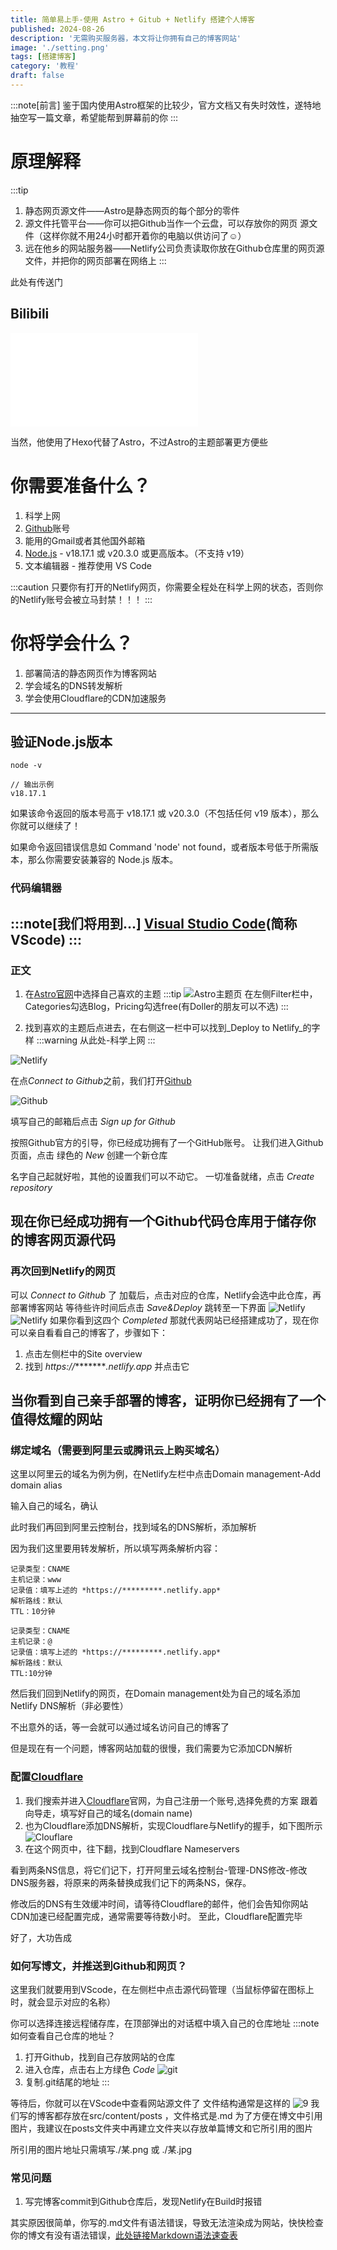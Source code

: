 ```yaml
---
title: 简单易上手-使用 Astro + Gitub + Netlify 搭建个人博客
published: 2024-08-26
description: '无需购买服务器，本文将让你拥有自己的博客网站'
image: './setting.png'
tags: [搭建博客]
category: '教程'
draft: false 
---
```


:::note[前言]
鉴于国内使用Astro框架的比较少，官方文档又有失时效性，遂特地抽空写一篇文章，希望能帮到屏幕前的你
:::

# 原理解释
:::tip
1. 静态网页源文件——Astro是静态网页的每个部分的零件
2. 源文件托管平台——你可以把Github当作一个云盘，可以存放你的网页 源文件（这样你就不用24小时都开着你的电脑以供访问了☺）
3. 远在他乡的网站服务器——Netlify公司负责读取你放在Github仓库里的网页源文件，并把你的网页部署在网络上
:::

此处有传送门
## Bilibili

<iframe src="//player.bilibili.com/player.html?isOutside=true&aid=729827798&bvid=BV1qD4y1z783&cid=811525188&p=1" scrolling="no" border="0" frameborder="no" framespacing="0" allowfullscreen="true"></iframe>

当然，他使用了Hexo代替了Astro，不过Astro的主题部署更方便些



# 你需要准备什么？

1. 科学上网
2. [Github](https://github.com/)账号
3. 能用的Gmail或者其他国外邮箱
4. [Node.js](https://nodejs.org/) - v18.17.1 或 v20.3.0 或更高版本。（不支持 v19）
5. 文本编辑器 - 推荐使用 VS Code

:::caution
只要你有打开的Netlify网页，你需要全程处在科学上网的状态，否则你的Netlify账号会被立马封禁！！！
:::

# 你将学会什么？
1. 部署简洁的静态网页作为博客网站
2. 学会域名的DNS转发解析
3. 学会使用Cloudflare的CDN加速服务
---
## 验证Node.js版本

    node -v

    // 输出示例
    v18.17.1
如果该命令返回的版本号高于 v18.17.1 或 v20.3.0（不包括任何 v19 版本），那么你就可以继续了！

如果命令返回错误信息如 Command 'node' not found，或者版本号低于所需版本，那么你需要安装兼容的 Node.js 版本。

### 代码编辑器
:::note[我们将用到...]
[Visual Studio Code](https://code.visualstudio.com/)(简称VScode)
:::
---
### 正文

1. 在[Astro官网](https://astro.build/themes/)中选择自己喜欢的主题
:::tip
![Astro主题页](./2.png)
在左侧Filter栏中，Categories勾选Blog，Pricing勾选free(有Doller的朋友可以不选)
:::

2. 找到喜欢的主题后点进去，在右侧这一栏中可以找到_Deploy to Netlify_的字样
:::warning
从此处-科学上网
:::

![Netlify](./3.png)

在点*Connect to Github*之前，我们打开[Github](https://github.com/)

![Github](./4.png)

填写自己的邮箱后点击 *Sign up for Github*

按照Github官方的引导，你已经成功拥有了一个GitHub账号。
让我们进入Github页面，点击 绿色的 *New* 创建一个新仓库

名字自己起就好啦，其他的设置我们可以不动它。
一切准备就绪，点击 *Create repository*

现在你已经成功拥有一个Github代码仓库用于储存你的博客网页源代码
---
### 再次回到Netlify的网页
可以 *Connect to Github* 了
加载后，点击对应的仓库，Netlify会选中此仓库，再部署博客网站
等待些许时间后点击 *Save&Deploy*
跳转至一下界面
![Netlify](./5.png)
![Netlify](./6.png)
如果你看到这四个 *Completed* 那就代表网站已经搭建成功了，现在你可以亲自看看自己的博客了，步骤如下：
1. 点击左侧栏中的Site overview
2. 找到 *https://*********.netlify.app* 并点击它

当你看到自己亲手部署的博客，证明你已经拥有了一个值得炫耀的网站
---
### 绑定域名（需要到阿里云或腾讯云上购买域名）
这里以阿里云的域名为例为例，在Netlify左栏中点击Domain management-Add domain alias

输入自己的域名，确认

此时我们再回到阿里云控制台，找到域名的DNS解析，添加解析

因为我们这里要用转发解析，所以填写两条解析内容：
    
    记录类型：CNAME
    主机记录：www
    记录值：填写上述的 *https://*********.netlify.app* 
    解析路线：默认
    TTL：10分钟

    记录类型：CNAME
    主机记录：@
    记录值：填写上述的 *https://*********.netlify.app* 
    解析路线：默认
    TTL:10分钟

然后我们回到Netlify的网页，在Domain management处为自己的域名添加Netlify DNS解析（非必要性）

不出意外的话，等一会就可以通过域名访问自己的博客了

但是现在有一个问题，博客网站加载的很慢，我们需要为它添加CDN解析

### 配置[Cloudflare](https://www.cloudflare-cn.com/)
 1. 我们搜索并进入[Cloudflare](https://www.cloudflare-cn.com/)官网，为自己注册一个账号,选择免费的方案
跟着向导走，填写好自己的域名(domain name)
2. 也为Cloudflare添加DNS解析，实现Cloudflare与Netlify的握手，如下图所示
![Clouflare](./7.png)
3. 在这个网页中，往下翻，找到Cloudflare Nameservers

看到两条NS信息，将它们记下，打开阿里云域名控制台-管理-DNS修改-修改DNS服务器，将原来的两条替换成我们记下的两条NS，保存。

修改后的DNS有生效缓冲时间，请等待Cloudflare的邮件，他们会告知你网站CDN加速已经配置完成，通常需要等待数小时。
至此，Cloudflare配置完毕

好了，大功告成

### 如何写博文，并推送到Github和网页？
这里我们就要用到VScode，在左侧栏中点击源代码管理（当鼠标停留在图标上时，就会显示对应的名称）

你可以选择连接远程储存库，在顶部弹出的对话框中填入自己的仓库地址
:::note
如何查看自己仓库的地址？
1. 打开Github，找到自己存放网站的仓库
2. 进入仓库，点击右上方绿色 *Code* 
![git](./8.png)
3. 复制.git结尾的地址
:::

等待后，你就可以在VScode中查看网站源文件了
文件结构通常是这样的
![9](./9.png)
我们写的博客都存放在src/content/posts ，文件格式是.md
为了方便在博文中引用图片，我建议在posts文件夹中再建立文件夹以存放单篇博文和它所引用的图片

所引用的图片地址只需填写./某.png 或 ./某.jpg


### 常见问题
1. 写完博客commit到Github仓库后，发现Netlify在Build时报错

其实原因很简单，你写的.md文件有语法错误，导致无法渲染成为网站，快快检查你的博文有没有语法错误，[此处链接Markdown语法速查表](https://markdown.com.cn/basic-syntax/)

